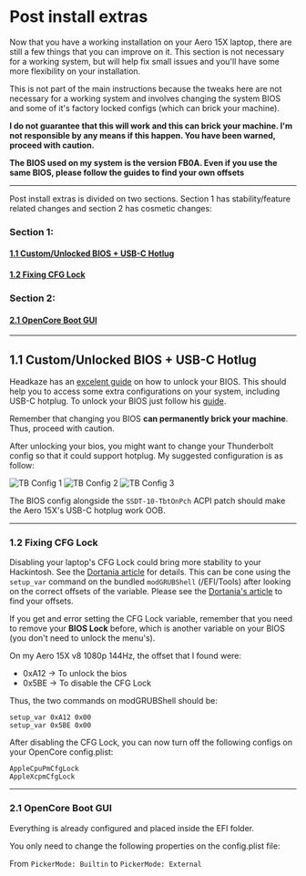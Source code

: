 # Post install extras

Now that you have a working installation on your Aero 15X laptop, there are still a few things that you can improve on it. This section is not necessary for a working system, but will help fix small issues and you'll have some more flexibility on your installation.

This is not part of the main instructions because the tweaks here are not necessary for a working system and involves changing the system BIOS and some of it's factory locked configs (which can brick your machine). 

**I do not guarantee that this will work and this can brick your machine. I'm not responsible by any means if this happen. You have been warned, proceed with caution.**

**The BIOS used on my system is the version FB0A. Even if you use the same BIOS, please follow the guides to find your own offsets**

---

Post install extras is divided on two sections. Section 1 has stability/feature related changes and section 2 has cosmetic changes:

### Section 1:

#### [1.1 Custom/Unlocked BIOS + USB-C Hotlug](#1.1-Custom/Unlocked-BIOS-+-USB-C-Hotlug)

#### [1.2 Fixing CFG Lock](#1.2-Fixing-CFG-Lock)

### Section 2:

#### [2.1 OpenCore Boot GUI](#2.1-OpenCore-Boot-GUI)

---
## 1.1 Custom/Unlocked BIOS + USB-C Hotlug

Headkaze has an [excelent guide](https://www.bios-mods.com/forum/Thread-Gigabyte-Aero-15-v8-FB0A-BIOS-Unlocked) on how to unlock your BIOS. This should help you to access some extra configurations on your system, including USB-C hotplug. To unlock your BIOS just follow his [guide](https://www.bios-mods.com/forum/Thread-Gigabyte-Aero-15-v8-FB0A-BIOS-Unlocked).

Remember that changing you BIOS **can permanently brick your machine**. Thus, proceed with caution.

After unlocking your bios, you might want to change your Thunderbolt config so that it could support hotplug. My suggested configuration is as follow:

![TB Config 1](./images/TBCONFIG1.jpg)
![TB Config 2](./images/TBCONFIG2.jpg)
![TB Config 3](./images/TBCONFIG3.jpg)

The BIOS config alongside the `SSDT-10-TbtOnPch` ACPI patch should make the Aero 15X's USB-C hotplug work OOB.

---

### 1.2 Fixing CFG Lock

Disabling your laptop's CFG Lock could bring more stability to your Hackintosh. See the [Dortania article](https://dortania.github.io/OpenCore-Desktop-Guide/extras/msr-lock) for details. This can be cone using the `setup_var` command on the bundled `modGRUBShell` (/EFI/Tools) after looking on the correct offsets of the variable. Please see the [Dortania's article](https://dortania.github.io/OpenCore-Desktop-Guide/extras/msr-lock) to find your offsets.

If you get and error setting the CFG Lock variable, remember that you need to remove your **BIOS Lock** before, which is another variable on your BIOS (you don't need to unlock the menu's).

On my Aero 15X v8 1080p 144Hz, the offset that I found were:
- 0xA12 -> To unlock the bios
- 0x5BE -> To disable the CFG Lock

Thus, the two commands on modGRUBShell should be:
```
setup_var 0xA12 0x00
setup_var 0x5BE 0x00
```

After disabling the CFG Lock, you can now turn off the following configs on your OpenCore config.plist:

```
AppleCpuPmCfgLock
AppleXcpmCfgLock
```

---

### 2.1 OpenCore Boot GUI

Everything is already configured and placed inside the EFI folder.

You only need to change the following properties on the config.plist file:

From `PickerMode: Builtin` to  `PickerMode: External`